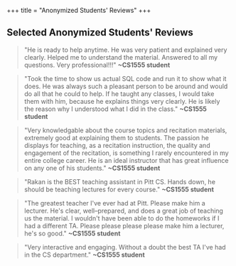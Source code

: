 +++
title = "Anonymized Students' Reviews"
+++

## Selected Anonymized Students' Reviews

> "He is ready to help anytime. He was very patient and explained very clearly. Helped me to understand the material. Answered to all my questions. Very professional!!!" **~CS1555 student**

> "Took the time to show us actual SQL code and run it to show what it does. He was always such a pleasant person to be around and would do all that he could to help. If he taught any classes, I would take them with him, because he explains things very clearly. He is likely the reason why I understood what I did in the class." **~CS1555 student**

> "Very knowledgable about the course topics and recitation materials, extremely good at explaining them to students. The passion he displays for teaching, as a recitation instruction, the quality and engagement of the recitation, is something I rarely encountered in my entire college career. He is an ideal instructor that has great influence on any one of his students." **~CS1555 student**

> "Rakan is the BEST teaching assistant in Pitt CS. Hands down, he should be teaching lectures for every course." **~CS1555 student**

> "The greatest teacher I've ever had at Pitt. Please make him a lecturer. He's clear, well–prepared, and does a great job of teaching us the material. I wouldn't have been able to do the homeworks if I had a different TA. Please please please please make him a lecturer, he's so good." **~CS1555 student**

> "Very interactive and engaging. Without a doubt the best TA I've had in the CS department." **~CS1555 student**